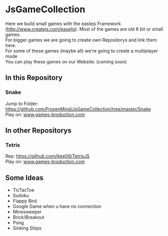 # JsGameCollection
Here we build small games with the easlejs Framework (http://www.createjs.com/easeljs). Most of the games are old 8 bit or small games. 
<br>For bigger games we are going to create own Repositorys and link them here.
<br>For some of these games (maybe all) we're going to create a multiplayer mode
<br>You can play these games on our Website: (coming soon)

## In this Repository
### Snake
Jump to Folder: https://github.com/FrozenMind/JsGameCollection/tree/master/Snake
<br>Play on: www.games-broduction.com

## In other Repositorys
### Tetris
Rep: https://github.com/ikke09/TetrisJS
<br>Play on: www.games-broduction.com

## Some Ideas
* TicTacToe
* Sudoku
* Flappy Bird
* Google Game when u have no connection
* Minesweeper
* Brick/Breakout
* Pong
* Sinking Ships
